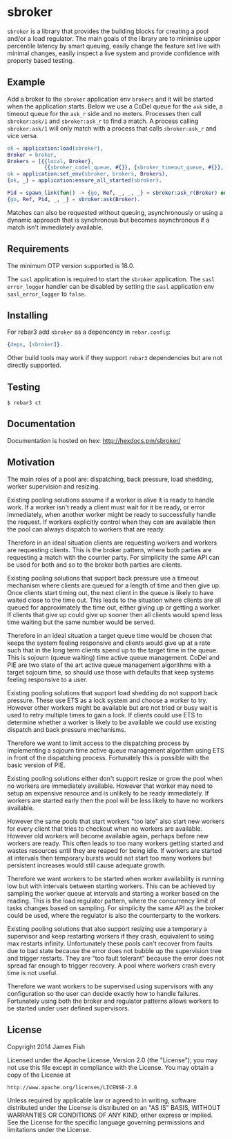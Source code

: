 sbroker
=======

`sbroker` is a library that provides the building blocks for creating a pool
and/or a load regulator. The main goals of the library are to minimise upper
percentile latency by smart queuing, easily change the feature set live with
minimal changes, easily inspect a live system and provide confidence with
property based testing.

Example
-------

Add a broker to the `sbroker` application env `brokers` and it will be started
when the application starts. Below we use a CoDel queue for the `ask` side, a
timeout queue for the `ask_r` side and no meters. Processes then call
`sbroker:ask/1` and `sbroker:ask_r` to find a match. A process calling
`sbroker:ask/1` will only match with a process that calls `sbroker:ask_r` and
vice versa.

```erlang
ok = application:load(sbroker),
Broker = broker,
Brokers = [{{local, Broker},
            {{sbroker_codel_queue, #{}}, {sbroker_timeout_queue, #{}}, []}}],
ok = application:set_env(sbroker, brokers, Brokers),
{ok, _} = application:ensure_all_started(sbroker).

Pid = spawn_link(fun() -> {go, Ref, _, _, _} = sbroker:ask_r(Broker) end),
{go, Ref, Pid, _, _} = sbroker:ask(Broker).
```

Matches can also be requested without queuing, asynchronously or using a dynamic
approach that is synchronous but becomes asynchronous if a match isn't
immediately available.

Requirements
------------

The minimum OTP version supported is 18.0.

The `sasl` application is required to start the `sbroker` application. The
`sasl` `error_logger` handler can be disabled by setting the `sasl` application
env `sasl_error_logger` to `false`.

Installing
----------

For rebar3 add `sbroker` as a depencency in `rebar.config`:

```erlang
{deps, [sbroker]}.
```

Other build tools may work if they support `rebar3` dependencies but are not
directly supported.

Testing
-------

```
$ rebar3 ct
```

Documentation
-------------

Documentation is hosted on hex: http://hexdocs.pm/sbroker/


Motivation
----------

The main roles of a pool are: dispatching, back pressure, load shedding,
worker supervision and resizing.

Existing pooling solutions assume if a worker is alive it is ready to handle
work. If a worker isn't ready a client must wait for it be ready, or error
immediately, when another worker might be ready to successfully handle the
request. If workers explicitly control when they can are available then the
pool can always dispatch to workers that are ready.

Therefore in an ideal situation clients are requesting workers and workers are
requesting clients. This is the broker pattern, where both parties are
requesting a match with the counter party. For simplicity the same API can be
used for both and so to the broker both parties are clients.

Existing pooling solutions that support back pressure use a timeout mechanism
where clients are queued for a length of time and then give up. Once clients
start timing out, the next client in the queue is likely to have waited close to
the time out. This leads to the situation where clients are all queued for
approximately the time out, either giving up or getting a worker. If clients
that give up could give up sooner then all clients would spend less time waiting
but the same number would be served.

Therefore in an ideal situation a target queue time would be chosen that keeps
the system feeling responsive and clients would give up at a rate such that in
the long term clients spend up to the target time in the queue. This is sojourn
(queue waiting) time active queue management. CoDel and PIE are two state of the
art active queue management algorithms with a target sojourn time, so should
use those with defaults that keep systems feeling responsive to a user.

Existing pooling solutions that support load shedding do not support back
pressure. These use ETS as a lock system and choose a worker to try. However
other workers might be available but are not tried or busy wait is used to retry
multiple times to gain a lock. If clients could use ETS to determine whether
a worker is likely to be available we could use existing dispatch and back
pressure mechanisms.

Therefore we want to limit access to the dispatching process by implementing a
sojourn time active queue management algorithm using ETS in front of the
dispatching process. Fortunately this is possible with the basic version of PIE.

Existing pooling solutions either don't support resize or grow the pool when no
workers are immediately available. However that worker may need to setup an
expensive resource and is unlikely to be ready immediately. If workers are
started early then the pool will be less likely to have no workers available.

However the same pools that start workers "too late" also start new workers for
every client that tries to checkout when no workers are available. However old
workers will become available again, perhaps before new workers are ready. This
often leads to too many workers getting started and wastes resources until they
are reaped for being idle. If workers are started at intervals then temporary
bursts would not start too many workers but persistent increases would still
cause adequate growth.

Therefore we want workers to be started when worker availability is running low
but with intervals between starting workers. This can be achieved by sampling
the worker queue at intervals and starting a worker based on the reading. This
is the load regulator pattern, where the concurrency limit of tasks changes
based on sampling. For simplicity the same API as the broker could be used,
where the regulator is also the counterparty to the workers.

Existing pooling solutions that also support resizing use a temporary a
supervisor and keep restarting workers if they crash, equivalent to using max
restarts infinity. Unfortunately these pools can't recover from faults due to
bad state because the error does not bubble up the supervision tree and trigger
restarts. They are "too fault tolerant" because the error does not spread far
enough to trigger recovery. A pool where workers crash every time is not useful.

Therefore we want workers to be supervised using supervisors with any
configuration so the user can decide exactly how to handle failures. Fortunately
using both the broker and regulator patterns allows workers to be started under
user defined supervisors.

License
-------

Copyright 2014 James Fish

Licensed under the Apache License, Version 2.0 (the "License");
you may not use this file except in compliance with the License.
You may obtain a copy of the License at

    http://www.apache.org/licenses/LICENSE-2.0

Unless required by applicable law or agreed to in writing, software
distributed under the License is distributed on an "AS IS" BASIS,
WITHOUT WARRANTIES OR CONDITIONS OF ANY KIND, either express or implied.
See the License for the specific language governing permissions and
limitations under the License.


